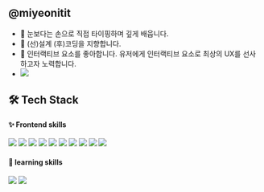 ## @miyeonitit

- 🌱 눈보다는 손으로 직접 타이핑하며 깊게 배웁니다.
- 🔭 (선)설계 (후)코딩을 지향합니다.
- 👯 인터랙티브 요소를 좋아합니다. 유저에게 인터랙티브 요소로 최상의 UX를 선사하고자 노력합니다.
- <img src="https://img.shields.io/badge/rrpec9@gmail.com-ffffff?style=flat-square&logo=gmail&logoColor=black"/>


## 🛠 Tech Stack
#### ✨ Frontend skills
<img src="https://img.shields.io/badge/HTML5-E34F26?style=flat-square&logo=HTML5&logoColor=white"/> <img src="https://img.shields.io/badge/CSS3-1572B6?style=flat-square&logo=CSS3&logoColor=white"/> <img src="https://img.shields.io/badge/React-61DAFB?style=flat-square&logo=React&logoColor=black"/> <img src="https://img.shields.io/badge/Next.js-000000?style=flat-square&logo=Next.js&logoColor=white"/> <img src="https://img.shields.io/badge/Javascript-F7DF1E?style=flat-square&logo=javascript&logoColor=black"/>  <img src="https://img.shields.io/badge/TypeScript-3178C6?style=flat-square&logo=Typescript&logoColor=white"/> <img src="https://img.shields.io/badge/Sass-CC6699?style=flat-square&logo=Sass&logoColor=white"/> <img src="https://img.shields.io/badge/Styled Components-CC6699?style=flat-square&logo=Styled-components&logoColor=white"/> 
<img src="https://img.shields.io/badge/Zustand-FFBB00?style=flat-square&logo=&logoColor=white"/> <img src="https://img.shields.io/badge/Recoil-3578E5?style=flat-square&logo=recoil&logoColor=white"/>

#### 🌱 learning skills
<img src="https://img.shields.io/badge/SWR-000000?style=flat-square&logo=SWR&logoColor=white"/> <img src="https://img.shields.io/badge/React Query-FF4154?style=flat-square&logo=ReactQuery&logoColor=white"/>

